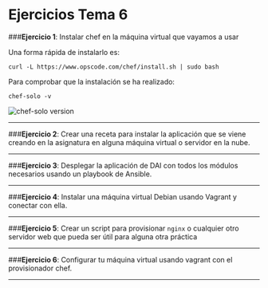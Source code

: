 # **Ejercicios Tema 6**

###**Ejercicio 1**: Instalar chef en la máquina virtual que vayamos a usar

Una forma rápida de instalarlo es:

    curl -L https://www.opscode.com/chef/install.sh | sudo bash

Para comprobar que la instalación se ha realizado:

    chef-solo -v
![chef-solo version](http://i1266.photobucket.com/albums/jj540/Juantan_Tonio/chef-solo_zpshpbivmvf.png)

----------
###**Ejercicio 2**: Crear una receta para instalar la aplicación que se viene creando en la asignatura en alguna máquina virtual o servidor en la nube.

----------
###**Ejercicio 3**: Desplegar la aplicación de DAI con todos los módulos necesarios usando un playbook de Ansible.

----------
###**Ejercicio 4**: Instalar una máquina virtual Debian usando Vagrant y conectar con ella.

----------
###**Ejercicio 5**: Crear un script para provisionar `nginx` o cualquier otro servidor web que pueda ser útil para alguna otra práctica


----------
###**Ejercicio 6**: Configurar tu máquina virtual usando vagrant con el provisionador chef.

----------
